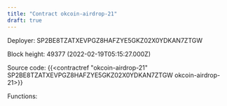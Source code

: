 ```yaml
---
title: "Contract okcoin-airdrop-21"
draft: true
---
```

Deployer: SP2BE8TZATXEVPGZ8HAFZYE5GKZ02X0YDKAN7ZTGW


 



Block height: 49377 (2022-02-19T05:15:27.000Z)

Source code: {{<contractref "okcoin-airdrop-21" SP2BE8TZATXEVPGZ8HAFZYE5GKZ02X0YDKAN7ZTGW okcoin-airdrop-21>}}

Functions:


